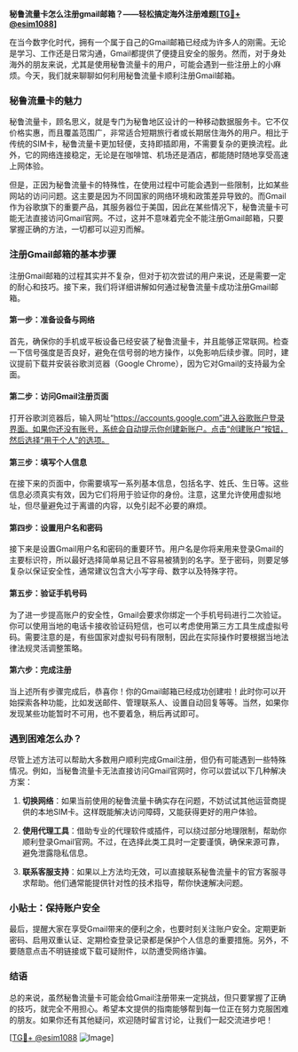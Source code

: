 **秘鲁流量卡怎么注册gmail邮箱？——轻松搞定海外注册难题[[TG💪+ @esim1088](https://t.me/s/esim1088)]**

在当今数字化时代，拥有一个属于自己的Gmail邮箱已经成为许多人的刚需。无论是学习、工作还是日常沟通，Gmail都提供了便捷且安全的服务。然而，对于身处海外的朋友来说，尤其是使用秘鲁流量卡的用户，可能会遇到一些注册上的小麻烦。今天，我们就来聊聊如何利用秘鲁流量卡顺利注册Gmail邮箱。

### 秘鲁流量卡的魅力

秘鲁流量卡，顾名思义，就是专门为秘鲁地区设计的一种移动数据服务卡。它不仅价格实惠，而且覆盖范围广，非常适合短期旅行者或长期居住海外的用户。相比于传统的SIM卡，秘鲁流量卡更加轻便，支持即插即用，不需要复杂的更换流程。此外，它的网络连接稳定，无论是在咖啡馆、机场还是酒店，都能随时随地享受高速上网体验。

但是，正因为秘鲁流量卡的特殊性，在使用过程中可能会遇到一些限制，比如某些网站的访问问题。这主要是因为不同国家的网络环境和政策差异导致的。而Gmail作为谷歌旗下的重要产品，其服务器位于美国，因此在某些情况下，秘鲁流量卡可能无法直接访问Gmail官网。不过，这并不意味着完全不能注册Gmail邮箱，只要掌握正确的方法，一切都可以迎刃而解。

### 注册Gmail邮箱的基本步骤

注册Gmail邮箱的过程其实并不复杂，但对于初次尝试的用户来说，还是需要一定的耐心和技巧。接下来，我们将详细讲解如何通过秘鲁流量卡成功注册Gmail邮箱。

#### 第一步：准备设备与网络

首先，确保你的手机或平板设备已经安装了秘鲁流量卡，并且能够正常联网。检查一下信号强度是否良好，避免在信号弱的地方操作，以免影响后续步骤。同时，建议提前下载并安装谷歌浏览器（Google Chrome），因为它对Gmail的支持最为全面。

#### 第二步：访问Gmail注册页面

打开谷歌浏览器后，输入网址“https://accounts.google.com”进入谷歌账户登录界面。如果你还没有账号，系统会自动提示你创建新账户。点击“创建账户”按钮，然后选择“用于个人”的选项。

#### 第三步：填写个人信息

在接下来的页面中，你需要填写一系列基本信息，包括名字、姓氏、生日等。这些信息必须真实有效，因为它们将用于验证你的身份。注意，这里允许使用虚拟地址，但尽量避免过于离谱的内容，以免引起不必要的麻烦。

#### 第四步：设置用户名和密码

接下来是设置Gmail用户名和密码的重要环节。用户名是你将来用来登录Gmail的主要标识符，所以最好选择简单易记且不容易被猜到的名字。至于密码，则要足够复杂以保证安全性，通常建议包含大小写字母、数字以及特殊字符。

#### 第五步：验证手机号码

为了进一步提高账户的安全性，Gmail会要求你绑定一个手机号码进行二次验证。你可以使用当地的电话卡接收验证码短信，也可以考虑使用第三方工具生成虚拟号码。需要注意的是，有些国家对虚拟号码有限制，因此在实际操作时要根据当地法律法规灵活调整策略。

#### 第六步：完成注册

当上述所有步骤完成后，恭喜你！你的Gmail邮箱已经成功创建啦！此时你可以开始探索各种功能，比如发送邮件、管理联系人、设置自动回复等等。当然，如果你发现某些功能暂时不可用，也不要着急，稍后再试即可。

### 遇到困难怎么办？

尽管上述方法可以帮助大多数用户顺利完成Gmail注册，但仍有可能遇到一些特殊情况。例如，当秘鲁流量卡无法直接访问Gmail官网时，你可以尝试以下几种解决方案：

1. **切换网络**：如果当前使用的秘鲁流量卡确实存在问题，不妨试试其他运营商提供的本地SIM卡。这样既能解决访问障碍，又能获得更好的用户体验。
   
2. **使用代理工具**：借助专业的代理软件或插件，可以绕过部分地理限制，帮助你顺利登录Gmail官网。不过，在选择此类工具时一定要谨慎，确保来源可靠，避免泄露隐私信息。
   
3. **联系客服支持**：如果以上方法均无效，可以直接联系秘鲁流量卡的官方客服寻求帮助。他们通常能提供针对性的技术指导，帮你快速解决问题。

### 小贴士：保持账户安全

最后，提醒大家在享受Gmail带来的便利之余，也要时刻关注账户安全。定期更新密码、启用双重认证、定期检查登录记录都是保护个人信息的重要措施。另外，不要随意点击不明链接或下载可疑附件，以防遭受网络诈骗。

### 结语

总的来说，虽然秘鲁流量卡可能会给Gmail注册带来一定挑战，但只要掌握了正确的技巧，就完全不用担心。希望本文提供的指南能够帮到每一位正在努力克服困难的朋友。如果你还有其他疑问，欢迎随时留言讨论，让我们一起交流进步吧！

[[TG💪+ @esim1088](https://t.me/s/esim1088) ![Image](https://i.postimg.cc/4NQfJmqS/Snipaste-2025-05-13-00-14-12.png)]
